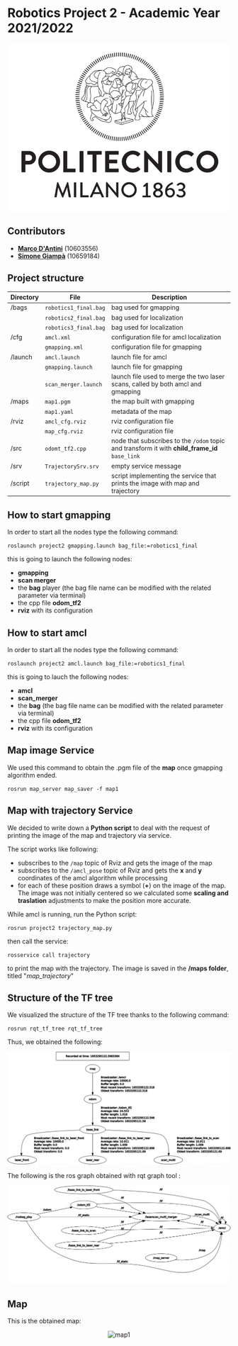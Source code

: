 
# Robotics Project 2 - Academic Year 2021/2022

<p align="center">
  <img width="500" src="images/polimi_logo.png" alt="PoliMi Logo" />
  <br>
</p>

## Contributors

- [__Marco D'Antini__](https://github.com/DantiniMarco) (10603556)
- [__Simone Giampà__](https://github.com/SimonGiampy) (10659184)


## Project structure

|Directory|File|Description|
|---------------|---------|-----------|
| /bags |  `robotics1_final.bag` | bag used for gmapping
|  |  `robotics2_final.bag`| bag used for localization 
|  |  `robotics3_final.bag`| bag used for localization 
| /cfg | `amcl.xml` | configuration file for amcl localization 
|  | `gmapping.xml` | configuration file for gmapping 
| /launch | `amcl.launch` | launch file for amcl 
|  | `gmapping.launch` | launch file for gmapping 
|  | `scan_merger.launch` | launch file used to merge the two laser scans, called by both amcl and gmapping
| /maps | `map1.pgm` | the map built with gmapping 
|  | `map1.yaml` | metadata of the map 
| /rviz | `amcl_cfg.rviz` | rviz configuration file 
|  | `map_cfg.rviz` | rviz configuration file 
| /src | `odomt_tf2.cpp` | node that subscribes to the `/odom` topic and transform it with __child_frame_id__ `base_link`
| /srv | `TrajectorySrv.srv` | empty service message
| /script | `trajectory_map.py` | script implementing the service that prints the image with map and trajectory 

## How to start gmapping

In order to start all the nodes type the following command:

```
roslaunch project2 gmapping.launch bag_file:=robotics1_final
```

this is going to launch the following nodes: 
- __gmapping__ 
- __scan merger__ 
- the __bag__ player (the bag file name can be modified with the related parameter via terminal)
- the cpp file __odom_tf2__
- __rviz__ with its configuration
## How to start amcl 

In order to start all the nodes type the following command:

```
roslaunch project2 amcl.launch bag_file:=robotics1_final
```

this is going to lauch the following nodes: 
- __amcl__ 
- __scan_merger__
- the __bag__ (the bag file name can be modified with the related parameter via terminal)
- the cpp file __odom_tf2__
- __rviz__ with its configuration

## Map image Service
We used this command to obtain the .pgm file of the __map__ once gmapping algorithm ended.
```
rosrun map_server map_saver -f map1
```
## Map with trajectory Service
We decided to write down a __Python script__ to deal with the request of printing the image of the map and trajectory via service. 

The script works like following: 
- subscribes to the `/map` topic of Rviz and gets the image of the map
- subscribes to the `/amcl_pose` topic of Rviz and gets the __x__ and __y__ coordinates of the amcl algorithm while processing
- for each of these position draws a symbol (__+__) on the image of the map. The image was not initially centered so we calculated some __scaling and traslation__ adjustments to make the position more accurate.

While amcl is running, run the Python script:
```
rosrun project2 trajectory_map.py
```
then call the service:
```
rosservice call trajectory
```

to print the map with the trajectory. The image is saved in the __/maps folder__, titled "_map_trajectory_" 
## Structure of the TF tree

We visualized the structure of the TF tree thanks to the following command:

```
rosrun rqt_tf_tree rqt_tf_tree
```

Thus, we obtained the following:

<p align="center">
  <img src="images/tf_tree.png" alt="TF Tree" />
  <br>
</p>

The following is the ros graph obtained with rqt graph tool :

<p align="center">
  <img src="images/rosgraph.png" alt="rosgraph" />
  <br>
</p>

## Map 

This is the obtained map: 
<p align="center">
  <img src="maps/map1.pgm" alt="map1" />
  <br>
</p>






